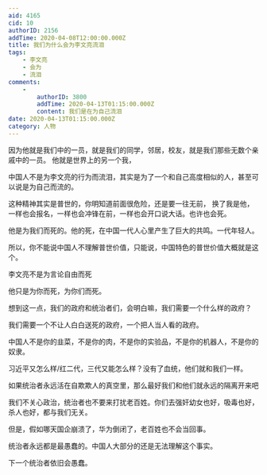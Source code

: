 ```yaml
---
aid: 4165
cid: 10
authorID: 2156
addTime: 2020-04-08T12:00:00.000Z
title: 我们为什么会为李文亮流泪
tags:
    - 李文亮
    - 会为
    - 流泪
comments:
    -
        authorID: 3800
        addTime: 2020-04-13T01:15:00.000Z
        content: 我们是在为自己流泪
date: 2020-04-13T01:15:00.000Z
category: 人物
---
```


因为他就是我们中的一员，就是我们的同学，邻居，校友，就是我们那些无数个亲戚中的一员。 他就是世界上的另一个我，

中国人不是为李文亮的行为而流泪，其实是为了一个和自己高度相似的人，甚至可以说是为自己而流的。

这种精神其实是普世的，你明知道前面很危险，还是要一往无前， 换了我是他，一样也会报名，一样也会冲锋在前，一样也会开口说大话。也许也会死。

他是为我们而死的。他的死，在中国一代人心里产生了巨大的共鸣。一代年轻人。

所以，你不能说中国人不理解普世价值，只能说，中国特色的普世价值大概就是这个。

李文亮不是为言论自由而死

他只是为你而死，为你们而死。

想到这一点，我们的政府和统治者们，会明白嘛，我们需要一个什么样的政府？

我们需要一个不让人白白送死的政府，一个把人当人看的政府。

中国人不是你的韭菜，不是你的肉，不是你的实验品，不是你的机器人，不是你的奴隶。

习近平又怎么样/红二代，三代又能怎么样？没有了血统，他们就和我们一样。

如果统治者永远活在自欺欺人的真空里，那么最好我们和他们就永远的隔离开来吧

我们不关心政治，统治者也不要来打扰老百姓。你们去强奸幼女也好，吸毒也好，杀人也好，都与我们无关。

但是，假如哪天国企崩溃了，华为倒闭了，老百姓也不会当回事。

统治者永远都是最愚蠢的。中国人大部分的还是无法理解这个事实。

下一个统治者依旧会愚蠢。
